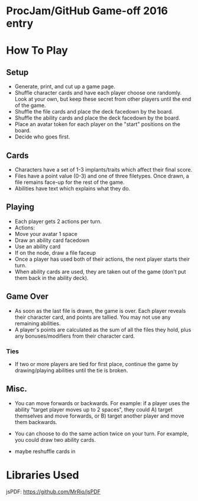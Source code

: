 # ProcJam/GitHub Game-off 2016 entry #

# How To Play #
## Setup ##
- Generate, print, and cut up a game page.
- Shuffle character cards and have each player choose one randomly. Look at your own, but keep these secret from other players until the end of the game.
- Shuffle the file cards and place the deck facedown by the board.
- Shuffle the ability cards and place the deck facedown by the board.
- Place an avatar token for each player on the "start" positions on the board.
- Decide who goes first.

## Cards ##
- Characters have a set of 1-3 implants/traits which affect their final score.
- Files have a point value (0-3) and one of three filetypes. Once drawn, a file remains face-up for the rest of the game.
- Abilities have text which explains what they do. 

## Playing ##
- Each player gets 2 actions per turn.
- Actions:
 - Move your avatar 1 space
 - Draw an ability card facedown
 - Use an ability card
 - If on the node, draw a file faceup
- Once a player has used both of their actions, the next player starts their turn.
- When ability cards are used, they are taken out of the game (don't put them back in the ability deck).

## Game Over ##
- As soon as the last file is drawn, the game is over. Each player reveals their character card, and points are tallied. You may not use any remaining abilities.
- A player's points are calculated as the sum of all the files they hold, plus any bonuses/modifiers from their character card.
### Ties ###
- If two or more players are tied for first place, continue the game by drawing/playing abilities until the tie is broken.

## Misc. ##
- You can move forwards or backwards. For example: if a player uses the ability "target player moves up to 2 spaces", they could A) target themselves and move forwards, or B) target another player and move them backwards.
- You can choose to do the same action twice on your turn. For example, you could draw two ability cards.

- maybe reshuffle cards in

# Libraries Used #
jsPDF: https://github.com/MrRio/jsPDF